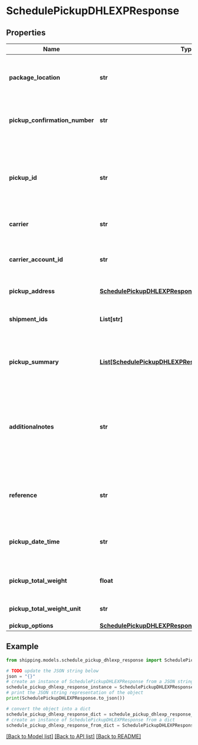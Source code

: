 # SchedulePickupDHLEXPResponse


## Properties

Name | Type | Description | Notes
------------ | ------------- | ------------- | -------------
**package_location** | **str** | It specifies the location from where packages would be collected. | [optional] 
**pickup_confirmation_number** | **str** | It displays the unique confirmation number of the pickup | [optional] 
**pickup_id** | **str** | It displays the unique pickup Id which can be further used to get scheduled PDF and cancel pdf if required. | [optional] 
**carrier** | **str** | It dispays the carrier | [optional] 
**carrier_account_id** | **str** | It displays the carrier acount id which is used to create the shipment | [optional] 
**pickup_address** | [**SchedulePickupDHLEXPResponsePickupAddress**](SchedulePickupDHLEXPResponsePickupAddress.md) |  | [optional] 
**shipment_ids** | **List[str]** | It indicates the shipmentIds for which pickup is scheduled. | [optional] 
**pickup_summary** | [**List[SchedulePickupDHLEXPResponsePickupSummaryInner]**](SchedulePickupDHLEXPResponsePickupSummaryInner.md) | It displays the package details provided in the request. | [optional] 
**additionalnotes** | **str** | It displays additional comments or remarks provided in the request, it would be printed on the scheduled pickup document | [optional] 
**reference** | **str** | It displays any reference information provided in the request. | [optional] 
**pickup_date_time** | **str** | It displays the scheduled pickup date and time (in UTC) | [optional] 
**pickup_total_weight** | **float** | It displays the total package weight. | [optional] 
**pickup_total_weight_unit** | **str** | It displays the weight unit. | [optional] 
**pickup_options** | [**SchedulePickupDHLEXPResponsePickupOptions**](SchedulePickupDHLEXPResponsePickupOptions.md) |  | [optional] 

## Example

```python
from shipping.models.schedule_pickup_dhlexp_response import SchedulePickupDHLEXPResponse

# TODO update the JSON string below
json = "{}"
# create an instance of SchedulePickupDHLEXPResponse from a JSON string
schedule_pickup_dhlexp_response_instance = SchedulePickupDHLEXPResponse.from_json(json)
# print the JSON string representation of the object
print(SchedulePickupDHLEXPResponse.to_json())

# convert the object into a dict
schedule_pickup_dhlexp_response_dict = schedule_pickup_dhlexp_response_instance.to_dict()
# create an instance of SchedulePickupDHLEXPResponse from a dict
schedule_pickup_dhlexp_response_from_dict = SchedulePickupDHLEXPResponse.from_dict(schedule_pickup_dhlexp_response_dict)
```
[[Back to Model list]](../README.md#documentation-for-models) [[Back to API list]](../README.md#documentation-for-api-endpoints) [[Back to README]](../README.md)


